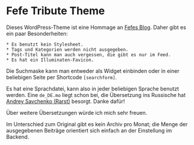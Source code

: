 Fefe Tribute Theme
==================

Dieses WordPress-Theme ist eine Hommage an [Fefes Blog](http://blog.fefe.de).
Daher gibt es ein paar Besonderheiten:

	* Es benutzt kein Stylesheet.
	* Tags und Kategorien werden nicht ausgegeben.
	* Post-Titel kann man auch vergessen, die gibt es nur im Feed.
	* Es hat ein Illuminaten-Favicon.

Die Suchmaske kann man entweder als Widget einbinden oder in einer beliebigen
Seite per Shortcode `[searchform]`.

Es hat eine Sprachdatei, kann also in jeder beliebigen Sprache benutzt werden. 
Eine `de_DE.mo` liegt schon bei, die Übersetzung ins Russische hat 
[Andrey Savchenko (Rarst)](http://www.rarst.net) besorgt. Danke dafür!

Über weitere Übersetzungen würde ich mich sehr freuen. 

Im Unterschied zum Original gibt es kein Archiv pro Monat; die Menge der 
ausgegebenen Beiträge orientiert sich einfach an der Einstellung im Backend.